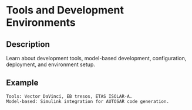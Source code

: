 # Tools and Development Environments

## Description
Learn about development tools, model-based development, configuration, deployment, and environment setup.

## Example
```text
Tools: Vector DaVinci, EB tresos, ETAS ISOLAR-A.
Model-based: Simulink integration for AUTOSAR code generation.
```

